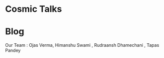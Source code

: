 # Cosmic Talks
# Blog
 
Our Team : Ojas Verma, Himanshu Swami , Rudraansh Dhamechani , Tapas Pandey 
